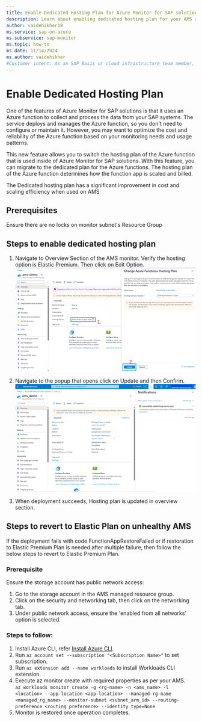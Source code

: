 ```yaml
---
title: Enable Dedicated Hosting Plan for Azure Monitor for SAP solutions
description: Learn about enabling dedicated hosting plan for your AMS resources
author: vaidehikher18
ms.service: sap-on-azure
ms.subservice: sap-monitor
ms.topic: how-to
ms.date: 11/14/2024
ms.author: vaidehikher
#Customer intent: As an SAP Basis or cloud infrastructure team member, I want to deploy Azure Monitor for SAP solutions with dedicated hosting plan.
---
```


# Enable Dedicated Hosting Plan

One of the features of Azure Monitor for SAP solutions is that it uses an Azure function to collect and process the data from your SAP systems. The service deploys and manages the Azure function, so you don't need to configure or maintain it. However, you may want to optimize the cost and reliability of the Azure function based on your monitoring needs and usage patterns. 

This new feature allows you to switch the hosting plan of the Azure function that is used inside of Azure Monitor for SAP solutions. With this feature, you can migrate to the dedicated plan for the Azure functions. The hosting plan of the Azure function determines how the function app is scaled and billed.

The Dedicated hosting plan has a significant improvement in cost and scaling efficiency when used on AMS

## Prerequisites
Ensure there are no locks on monitor subnet's Resource Group

## Steps to enable dedicated hosting plan
1.	Navigate to Overview Section of the AMS monitor. Verify the hosting option is Elastic Premium. Then click on Edit Option.
 ![Screenshot of Changing Azure Function Hosting Plan in AMS from Overview Section.](../monitor/media/enable-dedicated-hosting-plan/change-hosting-plan.png)

2.	Navigate to the popup that opens click on Update and then Confirm.
 ![Screenshot of successful migration.](../monitor/media/enable-dedicated-hosting-plan/successful.png)

3.	When deployment succeeds, Hosting plan is updated in overview section.

## Steps to revert to Elastic Plan on unhealthy AMS
If the deployment fails with code FunctionAppRestoreFailed or if restoration to Elastic Premium Plan is needed after multiple failure, then follow the below steps to revert to Elastic Premium Plan.
### Prerequisite
Ensure the storage account has public network access:
1. Go to the storage account in the AMS managed resource group.
2. Click on the security and networking tab, then click on the networking tab.
3. Under public network access, ensure the 'enabled from all networks' option is selected.
### Steps to follow:
1.	Install Azure CLI, refer [Install Azure CLI](https://go.microsoft.com/fwlink/?linkid=2297461).
2.	Run `az account set --subscription "<Subscription Name>"` to set subscription.
3.	Run `az extension add --name workloads` to install Workloads CLI extension.
5.	Execute az monitor create with required properties as per your AMS.\
`az workloads monitor create -g <rg-name> -n <ams_name> -l <location> --app-location <app-location> --managed-rg-name <managed_rg_name> --monitor-subnet <subnet_arm_id> --routing-preference <routing_preference> --identity type=None`
6.	Monitor is restored once operation completes.


